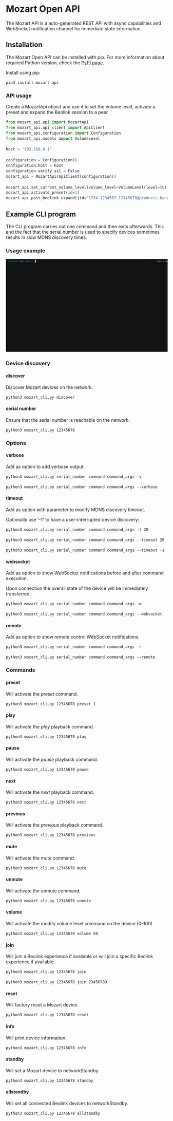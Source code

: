 # Mozart Open API

The Mozart API is a auto-generated REST API with async capabilities and WebSocket notification channel for immediate state information.

## Installation

The Mozart Open API can be installed with pip. For more information about required Python version, check the [PyPI page](https://pypi.org/project/mozart-api/).

Install using pip:

```terminal
pip3 install mozart-api
```

### API usage

Create a MozartApi object and use it to set the volume level, activate a preset and expand the Beolink session to a peer.

<!-- title: "API usage example"
lineNumbers: true
-->

```python
from mozart_api.api import MozartApi
from mozart_api.api_client import ApiClient
from mozart_api.configuration import Configuration
from mozart_api.models import VolumeLevel

host = "192.168.0.1"

configuration = Configuration()
configuration.host = host
configuration.verify_ssl = False
mozart_api = MozartApi(ApiClient(configuration))

mozart_api.set_current_volume_level(volume_level=VolumeLevel(level=50))
mozart_api.activate_preset(id=2)
mozart_api.post_beolink_expand(jid="1234.1234567.12345678@products.bang-olufsen.com")
```

## Example CLI program

The CLI program carries out one command and then exits afterwards. This and the fact that the serial number is used to specify devices sometimes results in slow MDNS discovery times.

### Usage example

![example gif](/docs/demo.gif)

### Device discovery

<!--
type: tab
title: Discover
-->

#### discover

Discover Mozart devices on the network.

```terminal
python3 mozart_cli.py discover
```

<!--
type: tab
title: Serial number
-->

#### serial number

Ensure that the serial number is reachable on the network.

```terminal
python3 mozart_cli.py 12345678
```

<!-- type: tab-end -->

### Options

<!--
type: tab
title: Verbose
-->

#### verbose

Add as option to add verbose output.

```terminal
python3 mozart_cli.py serial_number command command_args -v

python3 mozart_cli.py serial_number command command_args --verbose
```

<!--
type: tab
title: Timeout
-->

#### timeout

Add as option with parameter to modify MDNS discovery timeout.

Optionally use '-1' to have a user-interrupted device discovery:

```terminal
python3 mozart_cli.py serial_number command command_args -t 20

python3 mozart_cli.py serial_number command command_args --timeout 20

python3 mozart_cli.py serial_number command command_args --timeout -1
```

<!--
type: tab
title: WebSocket
-->

#### websocket

Add as option to show WebSocket notifications before and after command execution.

Upon connection the overall state of the device will be immediately transferred.

```terminal
python3 mozart_cli.py serial_number command command_args -w

python3 mozart_cli.py serial_number command command_args --websocket
```

<!--
type: tab
title: Remote
-->

#### remote

Add as option to show remote control WebSocket notifications.

```terminal
python3 mozart_cli.py serial_number command command_args -r

python3 mozart_cli.py serial_number command command_args --remote
```

<!-- type: tab-end -->

### Commands

<!--
type: tab
title: Preset
-->

#### preset

Will activate the _preset_ command.

```terminal
python3 mozart_cli.py 12345678 preset 1
```

<!--
type: tab
title: Play
-->

#### play

Will activate the _play_ playback command.

```terminal
python3 mozart_cli.py 12345678 play
```

<!--
type: tab
title: Pause
-->

#### pause

Will activate the _pause_ playback command.

```terminal
python3 mozart_cli.py 12345678 pause
```

<!--
type: tab
title: Next
-->

#### next

Will activate the _next_ playback command.

```terminal
python3 mozart_cli.py 12345678 next
```

<!--
type: tab
title: Previous
-->

#### previous

Will activate the _previous_ playback command.

```terminal
python3 mozart_cli.py 12345678 previous
```

<!--
type: tab
title: Mute
-->

#### mute

Will activate the mute command.

```terminal
python3 mozart_cli.py 12345678 mute
```

<!--
type: tab
title: Unmute
-->

#### unmute

Will activate the unmute command.

```terminal
python3 mozart_cli.py 12345678 unmute
```

<!--
type: tab
title: Volume
-->

#### volume

Will activate the modify volume level command on the device (0-100).

```terminal
python3 mozart_cli.py 12345678 volume 50
```

<!--
type: tab
title: Join
-->

#### join

Will join a Beolink experience if available or will join a specific Beolink experience if available.

```terminal
python3 mozart_cli.py 12345678 join

python3 mozart_cli.py 12345678 join 23456789
```

<!--
type: tab
title: Reset
-->

#### reset

Will factory reset a Mozart device.

```terminal
python3 mozart_cli.py 12345678 reset
```

<!--
type: tab
title: Info
-->

#### info

Will print device information.

```terminal
python3 mozart_cli.py 12345678 info
```

<!--
type: tab
title: Standby
-->

#### standby

Will set a Mozart device to networkStandby.

```terminal
python3 mozart_cli.py 12345678 standby
```

<!--
type: tab
title: Allstandby
-->

#### allstandby

Will set all connected Beolink devices to networkStandby.

```terminal
python3 mozart_cli.py 12345678 allstandby
```

<!-- type: tab-end -->
